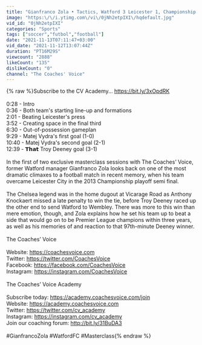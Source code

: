 ```yaml
---
title: "Gianfranco Zola • Tactics, Watford 3 Leicester 1, Championship playoff semi final • Masterclass"
image: "https:\/\/i.ytimg.com\/vi\/0jNh2etpIXI\/hqdefault.jpg"
vid_id: "0jNh2etpIXI"
categories: "Sports"
tags: ["soccer","futbol","football"]
date: "2021-11-13T07:11:47+03:00"
vid_date: "2021-11-12T13:07:44Z"
duration: "PT16M29S"
viewcount: "2888"
likeCount: "135"
dislikeCount: "0"
channel: "The Coaches' Voice"
---
```

{% raw %}Subscribe to the CV Academy… <a rel="nofollow" target="blank" href="https://bit.ly/3xOpdRK">https://bit.ly/3xOpdRK</a><br /> <br />0:28 - Intro<br />0:36 - Both team's starting line-up and formations<br />2:01 - Beating Leicester's press   <br />3:52 - Creating space in the final third<br />6:30 - Out-of-possession gameplan <br />9:29 - Matej Vydra's first goal (1-0)<br />10:40 - Matej Vydra's second goal (2-1)<br />12:39 - 𝗧𝗵𝗮𝘁 Troy Deeney goal (3-1) <br /><br />In the first of two exclusive masterclass sessions with The Coaches’ Voice, former Watford manager Gianfranco Zola looks back on one of the most dramatic climaxes to a football match in recent memory, when his team overcame Leicester City in the 2013 Championship playoff semi final.<br /><br />The Chelsea legend was in the home dugout at Vicarage Road as Anthony Knockaert missed a late penalty to win the tie, before Troy Deeney raced up the other end to send Watford to Wembley. There was more to this win than mere emotion, though, and Zola explains how he set his team up to beat a side that would go on to be Premier League champions within three years, as well as his memories of and reaction to that 97th-minute Deeney winner.<br /> <br />The Coaches’ Voice<br /> <br />Website: <a rel="nofollow" target="blank" href="https://coachesvoice.com">https://coachesvoice.com</a><br />Twitter: <a rel="nofollow" target="blank" href="https://twitter.com/CoachesVoice">https://twitter.com/CoachesVoice</a><br />Facebook: <a rel="nofollow" target="blank" href="https://facebook.com/CoachesVoice">https://facebook.com/CoachesVoice</a><br />Instagram: <a rel="nofollow" target="blank" href="https://instagram.com/CoachesVoice">https://instagram.com/CoachesVoice</a><br /> <br />The Coaches’ Voice Academy<br /> <br />Subscribe today: <a rel="nofollow" target="blank" href="https://academy.coachesvoice.com/join">https://academy.coachesvoice.com/join</a><br />Website: <a rel="nofollow" target="blank" href="https://academy.coachesvoice.com">https://academy.coachesvoice.com</a><br />Twitter: <a rel="nofollow" target="blank" href="https://twitter.com/cv_academy">https://twitter.com/cv_academy</a><br />Instagram: <a rel="nofollow" target="blank" href="https://instagram.com/cv_academy">https://instagram.com/cv_academy</a><br />Join our coaching forum: <a rel="nofollow" target="blank" href="http://bit.ly/31BuDA3">http://bit.ly/31BuDA3</a><br /> <br />#GianfrancoZola #WatfordFC #Masterclass{% endraw %}
